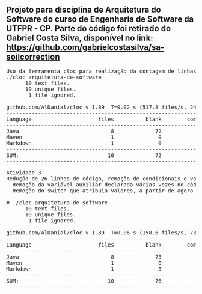 Projeto para disciplina de Arquitetura do Software do curso de Engenharia de Software da UTFPR - CP. Parte do código foi retirado do Gabriel Costa Silva, disponível no link: https://github.com/gabrielcostasilva/sa-soilcorrection
-----------------------------
<pre>
Uso da ferramenta cloc para realização da contagem de linhas de código, vale ressaltar que os testes não foram incluídos.
./cloc arquitetura-de-software          
      10 text files.
      10 unique files.                              
       1 file ignored.

github.com/AlDanial/cloc v 1.89  T=0.02 s (517.8 files/s, 24235.0 lines/s)
-------------------------------------------------------------------------------
Language                     files          blank        comment           code
-------------------------------------------------------------------------------
Java                             8             72              1            361
Maven                            1              0              0             33
Markdown                         1              0              0              1
-------------------------------------------------------------------------------
SUM:                            10             72              1            395
-------------------------------------------------------------------------------
</pre>

<pre>
Atividade 3
Redução de 26 linhas de código, remoção de condicionais e variável auxiliar utilizada de forma errônea
- Remoção da variável auxiliar declarada várias vezes no código (https://github.com/futuruz-rt/arquitetura-de-software/commit/98bae6c9c7e48b3a6b55947af4e1681b87d8b56a)
- Remoção do switch que atribuia valores, a partir de agora é atribuído direto na classe enum (https://github.com/futuruz-rt/arquitetura-de-software/commit/a4d40c31d7a199f19b9e90919fec7e82775c5764 e https://github.com/futuruz-rt/arquitetura-de-software/commit/04f03b66b4c0295857b6855a0629848f506069a3)

# ./cloc arquitetura-de-software 
      10 text files.
      10 unique files.                              
       1 file ignored.

github.com/AlDanial/cloc v 1.89  T=0.06 s (158.6 files/s, 7357.4 lines/s)
-------------------------------------------------------------------------------
Language                     files          blank        comment           code
-------------------------------------------------------------------------------
Java                             8             73              1            335
Maven                            1              0              0             33
Markdown                         1              3              0             19
-------------------------------------------------------------------------------
SUM:                            10             76              1            387
-------------------------------------------------------------------------------

</pre>
